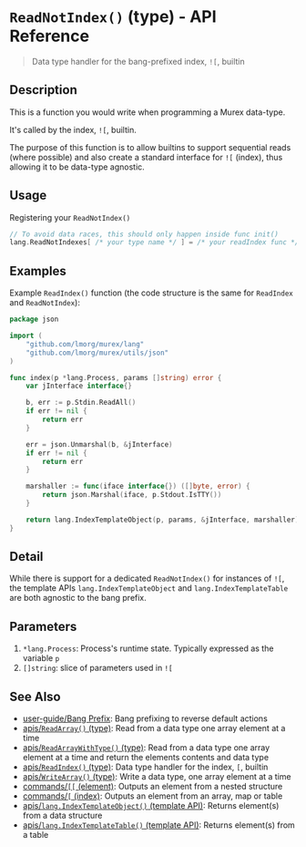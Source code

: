 # `ReadNotIndex()` (type) - API Reference

> Data type handler for the bang-prefixed index, `![`, builtin

## Description

This is a function you would write when programming a Murex data-type.

It's called by the index, `![`, builtin.

The purpose of this function is to allow builtins to support sequential reads
(where possible) and also create a standard interface for `![` (index), thus
allowing it to be data-type agnostic.

## Usage

Registering your `ReadNotIndex()`

```go
// To avoid data races, this should only happen inside func init()
lang.ReadNotIndexes[ /* your type name */ ] = /* your readIndex func */
```

## Examples

Example `ReadIndex()` function (the code structure is the same for `ReadIndex`
and `ReadNotIndex`):

```go
package json

import (
	"github.com/lmorg/murex/lang"
	"github.com/lmorg/murex/utils/json"
)

func index(p *lang.Process, params []string) error {
	var jInterface interface{}

	b, err := p.Stdin.ReadAll()
	if err != nil {
		return err
	}

	err = json.Unmarshal(b, &jInterface)
	if err != nil {
		return err
	}

	marshaller := func(iface interface{}) ([]byte, error) {
		return json.Marshal(iface, p.Stdout.IsTTY())
	}

	return lang.IndexTemplateObject(p, params, &jInterface, marshaller)
}
```

## Detail

While there is support for a dedicated `ReadNotIndex()` for instances of `![`,
the template APIs `lang.IndexTemplateObject` and `lang.IndexTemplateTable` are
both agnostic to the bang prefix.

## Parameters

1. `*lang.Process`: Process's runtime state. Typically expressed as the variable `p`
2. `[]string`: slice of parameters used in `![`

## See Also

- [user-guide/Bang Prefix](../user-guide/bang-prefix.md):
  Bang prefixing to reverse default actions
- [apis/`ReadArray()` (type)](../apis/ReadArray.md):
  Read from a data type one array element at a time
- [apis/`ReadArrayWithType()` (type)](../apis/ReadArrayWithType.md):
  Read from a data type one array element at a time and return the elements contents and data type
- [apis/`ReadIndex()` (type)](../apis/ReadIndex.md):
  Data type handler for the index, `[`, builtin
- [apis/`WriteArray()` (type)](../apis/WriteArray.md):
  Write a data type, one array element at a time
- [commands/`[[` (element)](../commands/element.md):
  Outputs an element from a nested structure
- [commands/`[` (index)](../commands/index2.md):
  Outputs an element from an array, map or table
- [apis/`lang.IndexTemplateObject()` (template API)](../apis/lang.IndexTemplateObject.md):
  Returns element(s) from a data structure
- [apis/`lang.IndexTemplateTable()` (template API)](../apis/lang.IndexTemplateTable.md):
  Returns element(s) from a table
